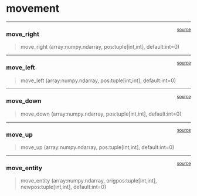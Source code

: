 # movement


<!-- WARNING: THIS FILE WAS AUTOGENERATED! DO NOT EDIT! -->

------------------------------------------------------------------------

<a
href="https://github.com/cornusandu/NumpyToRender/blob/main/np2render/movement.py#L28"
target="_blank" style="float:right; font-size:smaller">source</a>

### move_right

>  move_right (array:numpy.ndarray, pos:tuple[int,int], default:int=0)

------------------------------------------------------------------------

<a
href="https://github.com/cornusandu/NumpyToRender/blob/main/np2render/movement.py#L25"
target="_blank" style="float:right; font-size:smaller">source</a>

### move_left

>  move_left (array:numpy.ndarray, pos:tuple[int,int], default:int=0)

------------------------------------------------------------------------

<a
href="https://github.com/cornusandu/NumpyToRender/blob/main/np2render/movement.py#L22"
target="_blank" style="float:right; font-size:smaller">source</a>

### move_down

>  move_down (array:numpy.ndarray, pos:tuple[int,int], default:int=0)

------------------------------------------------------------------------

<a
href="https://github.com/cornusandu/NumpyToRender/blob/main/np2render/movement.py#L19"
target="_blank" style="float:right; font-size:smaller">source</a>

### move_up

>  move_up (array:numpy.ndarray, pos:tuple[int,int], default:int=0)

------------------------------------------------------------------------

<a
href="https://github.com/cornusandu/NumpyToRender/blob/main/np2render/movement.py#L12"
target="_blank" style="float:right; font-size:smaller">source</a>

### move_entity

>  move_entity (array:numpy.ndarray, origpos:tuple[int,int],
>                   newpos:tuple[int,int], default:int=0)

